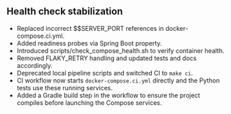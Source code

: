 ## Health check stabilization
- Replaced incorrect $$SERVER_PORT references in docker-compose.ci.yml.
- Added readiness probes via Spring Boot property.
- Introduced scripts/check_compose_health.sh to verify container health.
- Removed FLAKY_RETRY handling and updated tests and docs accordingly.
- Deprecated local pipeline scripts and switched CI to `make ci`.
- CI workflow now starts `docker-compose.ci.yml` directly and the Python tests
  use these running services.
- Added a Gradle build step in the workflow to ensure the project compiles
  before launching the Compose services.
